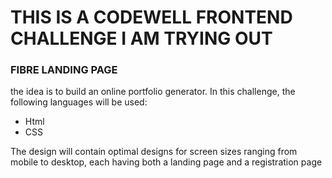 
# THIS IS A CODEWELL FRONTEND CHALLENGE I AM TRYING OUT

### FIBRE LANDING PAGE

the idea is to build an online portfolio generator. In this challenge, the following languages will be used:
- Html
- CSS

The design will contain optimal designs for screen sizes ranging from mobile to desktop, each having both a landing page and a registration page
